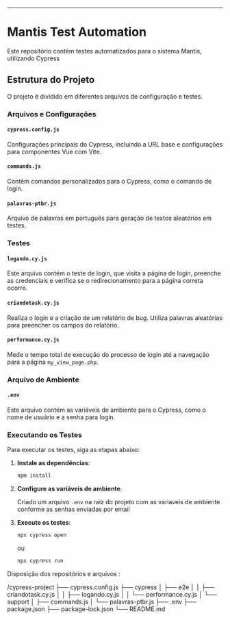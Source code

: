 
---

# Mantis Test Automation

Este repositório contém testes automatizados para o sistema Mantis, utilizando Cypress

## Estrutura do Projeto

O projeto é dividido em diferentes arquivos de configuração e testes. 

### Arquivos e Configurações

#### `cypress.config.js`

Configurações principais do Cypress, incluindo a URL base e configurações para componentes Vue com Vite.

#### `commands.js`

Contém comandos personalizados para o Cypress, como o comando de login.

#### `palavras-ptbr.js`

Arquivo de palavras em português para geração de textos aleatórios em testes.

### Testes

#### `logando.cy.js`

Este arquivo contém o teste de login, que visita a página de login, preenche as credenciais e verifica se o redirecionamento para a página correta ocorre.

#### `criandotask.cy.js`

Realiza o login e a criação de um relatório de bug. Utiliza palavras aleatórias para preencher os campos do relatório.

#### `performance.cy.js`

Mede o tempo total de execução do processo de login até a navegação para a página `my_view_page.php`.

### Arquivo de Ambiente

#### `.env`

Este arquivo contém as variáveis de ambiente para o Cypress, como o nome de usuário e a senha para login.

### Executando os Testes

Para executar os testes, siga as etapas abaixo:

1. **Instale as dependências**:

   ```bash
   npm install
   ```
2. **Configure as variáveis de ambiente**:

   Criado um arquivo `.env` na raiz do projeto com as variaveis de ambiente conforme as senhas enviadas por email

 
3. **Execute os testes**:

   ```bash
   npx cypress open
   ```

   ou

   ```bash
   npx cypress run
   ```
Disposição dos repositórios e arquivos :


/cypress-project
  ├── cypress.config.js
  ├── cypress
  │   ├── e2e
  │   │   ├── criandotask.cy.js
  │   │   ├── logando.cy.js
  │   │   └── performance.cy.js
  │   └── support
  │       ├── commands.js
  │       └── palavras-ptbr.js
  ├── .env
  ├── package.json
  ├── package-lock.json
  └── README.md
